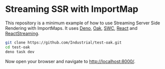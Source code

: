# Streaming SSR with ImportMap

This repository is a minimum example of how to use Streaming Server Side Rendering with ImportMaps. It uses [Deno](https://deno.land), [Oak](https://oakserver.github.io/oak), [SWC](https://swc.rs), [React](https://reactjs.org) and [ReactStreaming](https://github.com/brillout/react-streaming).

```bash
git clone https://github.com/Industrial/test-oak.git
cd test-oak
deno task dev
```

Now open your browser and navigate to [http://localhost:8000/](http://localhost:8000/).
